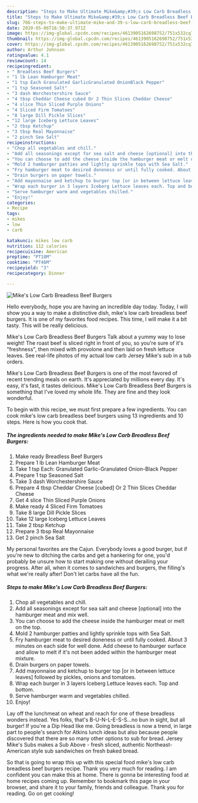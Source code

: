 ```yaml
---
description: "Steps to Make Ultimate Mike&amp;#39;s Low Carb Breadless Beef Burgers"
title: "Steps to Make Ultimate Mike&amp;#39;s Low Carb Breadless Beef Burgers"
slug: 766-steps-to-make-ultimate-mike-and-39-s-low-carb-breadless-beef-burgers
date: 2020-05-06T16:50:37.971Z
image: https://img-global.cpcdn.com/recipes/4613905162698752/751x532cq70/mikes-low-carb-breadless-beef-burgers-recipe-main-photo.jpg
thumbnail: https://img-global.cpcdn.com/recipes/4613905162698752/751x532cq70/mikes-low-carb-breadless-beef-burgers-recipe-main-photo.jpg
cover: https://img-global.cpcdn.com/recipes/4613905162698752/751x532cq70/mikes-low-carb-breadless-beef-burgers-recipe-main-photo.jpg
author: Arthur Johnson
ratingvalue: 4.1
reviewcount: 14
recipeingredient:
- " Breadless Beef Burgers"
- "1 lb Lean Hamburger Meat"
- "1 tsp Each Granulated GarlicGranulated OnionBlack Pepper"
- "1 tsp Seasoned Salt"
- "3 dash Worchestershire Sauce"
- "4 tbsp Cheddar Cheese cubed Or 2 Thin Slices Cheddar Cheese"
- "4 slice Thin Sliced Purple Onions"
- "4 Sliced Firm Tomatoes"
- "8 large Dill Pickle Slices"
- "12 large Iceberg Lettuce Leaves"
- "2 tbsp Ketchup"
- "3 tbsp Real Mayonnaise"
- "2 pinch Sea Salt"
recipeinstructions:
- "Chop all vegetables and chill."
- "Add all seasonings except for sea salt and cheese [optional] into the hamburger meat and mix well."
- "You can choose to add the cheese inside the hamburger meat or melt on the top."
- "Mold 2 hamburger patties and lightly sprinkle tops with Sea Salt."
- "Fry hamburger meat to desired doneness or until fully cooked. About 3 minutes on each side for well done. Add cheese to hamburger surface and allow to melt if it&#39;s not been added within the hamburger meat mixture."
- "Drain burgers on paper towels."
- "Add mayonnaise and ketchup to burger top [or in between lettuce leaves] followed by pickles, onions and tomatoes."
- "Wrap each burger in 3 layers Iceberg Lettuce leaves each. Top and bottom."
- "Serve hamburger warm and vegetables chilled."
- "Enjoy!"
categories:
- Recipe
tags:
- mikes
- low
- carb

katakunci: mikes low carb 
nutrition: 112 calories
recipecuisine: American
preptime: "PT18M"
cooktime: "PT46M"
recipeyield: "3"
recipecategory: Dinner

---
```



![Mike&#39;s Low Carb Breadless Beef Burgers](https://img-global.cpcdn.com/recipes/4613905162698752/751x532cq70/mikes-low-carb-breadless-beef-burgers-recipe-main-photo.jpg)

Hello everybody, hope you are having an incredible day today. Today, I will show you a way to make a distinctive dish, mike&#39;s low carb breadless beef burgers. It is one of my favorites food recipes. This time, I will make it a bit tasty. This will be really delicious.

Mike&#39;s Low Carb Breadless Beef Burgers Talk about a yummy way to lose weight! The roast beef is sliced right in front of you, so you&#39;re sure of it&#39;s &#34;freshness&#34;, then mixed with provolone and then laid on fresh lettuce leaves. See real-life photos of my actual low carb Jersey Mike&#39;s sub in a tub orders.

Mike&#39;s Low Carb Breadless Beef Burgers is one of the most favored of recent trending meals on earth. It's appreciated by millions every day. It's easy, it's fast, it tastes delicious. Mike&#39;s Low Carb Breadless Beef Burgers is something that I've loved my whole life. They are fine and they look wonderful.


To begin with this recipe, we must first prepare a few ingredients. You can cook mike&#39;s low carb breadless beef burgers using 13 ingredients and 10 steps. Here is how you cook that.

<!--inarticleads1-->

##### The ingredients needed to make Mike&#39;s Low Carb Breadless Beef Burgers:

1. Make ready  Breadless Beef Burgers
1. Prepare 1 lb Lean Hamburger Meat
1. Take 1 tsp Each: Granulated Garlic-Granulated Onion-Black Pepper
1. Prepare 1 tsp Seasoned Salt
1. Take 3 dash Worchestershire Sauce
1. Prepare 4 tbsp Cheddar Cheese [cubed] Or 2 Thin Slices Cheddar Cheese
1. Get 4 slice Thin Sliced Purple Onions
1. Make ready 4 Sliced Firm Tomatoes
1. Take 8 large Dill Pickle Slices
1. Take 12 large Iceberg Lettuce Leaves
1. Take 2 tbsp Ketchup
1. Prepare 3 tbsp Real Mayonnaise
1. Get 2 pinch Sea Salt


My personal favorites are the Cajun. Everybody loves a good burger, but if you&#39;re new to ditching the carbs and get a hankering for one, you&#39;d probably be unsure how to start making one without derailing your progress. After all, when it comes to sandwiches and burgers, the filling&#39;s what we&#39;re really after! Don&#39;t let carbs have all the fun. 

<!--inarticleads2-->

##### Steps to make Mike&#39;s Low Carb Breadless Beef Burgers:

1. Chop all vegetables and chill.
1. Add all seasonings except for sea salt and cheese [optional] into the hamburger meat and mix well.
1. You can choose to add the cheese inside the hamburger meat or melt on the top.
1. Mold 2 hamburger patties and lightly sprinkle tops with Sea Salt.
1. Fry hamburger meat to desired doneness or until fully cooked. About 3 minutes on each side for well done. Add cheese to hamburger surface and allow to melt if it&#39;s not been added within the hamburger meat mixture.
1. Drain burgers on paper towels.
1. Add mayonnaise and ketchup to burger top [or in between lettuce leaves] followed by pickles, onions and tomatoes.
1. Wrap each burger in 3 layers Iceberg Lettuce leaves each. Top and bottom.
1. Serve hamburger warm and vegetables chilled.
1. Enjoy!


Lay off the lunchmeat on wheat and reach for one of these breadless wonders instead. Yes folks, that&#39;s B-U-N-L-E-S-S…no bun in sight, but all burger! If you&#39;re a Dip Head like me. Going breadless is now a trend, in large part to people&#39;s search for Atkins lunch ideas but also because people discovered that there are so many other options to sub for bread. Jersey Mike&#39;s Subs makes a Sub Above - fresh sliced, authentic Northeast-American style sub sandwiches on fresh baked bread. 

So that is going to wrap this up with this special food mike&#39;s low carb breadless beef burgers recipe. Thank you very much for reading. I am confident you can make this at home. There is gonna be interesting food at home recipes coming up. Remember to bookmark this page in your browser, and share it to your family, friends and colleague. Thank you for reading. Go on get cooking!
